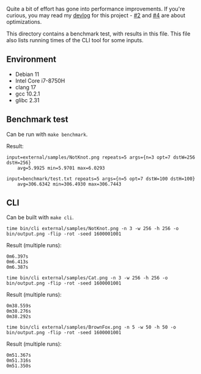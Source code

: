 Quite a bit of effort has gone into performance improvements. If you're curious, you may read my [devlog](https://www.vplesko.com/posts/wfc/devlog_0.html) for this project - [\#2](https://www.vplesko.com/posts/wfc/devlog_2.html) and [\#4](https://www.vplesko.com/posts/wfc/devlog_4.html) are about optimizations.

This directory contains a benchmark test, with results in this file. This file also lists running times of the CLI tool for some inputs.

## Environment

 - Debian 11
 - Intel Core i7-8750H
 - clang 17
 - gcc 10.2.1
 - glibc 2.31

## Benchmark test

Can be run with `make benchmark`.

Result:

```
input=external/samples/NotKnot.png repeats=5 args={n=3 opt=7 dstW=256 dstH=256}
	avg=5.9925 min=5.9701 max=6.0293

input=benchmark/test.txt repeats=5 args={n=5 opt=7 dstW=100 dstH=100}
	avg=306.6342 min=306.4930 max=306.7443
```

## CLI

Can be built with `make cli`.

```
time bin/cli external/samples/NotKnot.png -n 3 -w 256 -h 256 -o bin/output.png -flip -rot -seed 1600001001
```

Result (multiple runs):

```
0m6.397s
0m6.413s
0m6.387s
```

```
time bin/cli external/samples/Cat.png -n 3 -w 256 -h 256 -o bin/output.png -flip -rot -seed 1600001001
```

Result (multiple runs):

```
0m38.559s
0m38.276s
0m38.292s
```

```
time bin/cli external/samples/BrownFox.png -n 5 -w 50 -h 50 -o bin/output.png -flip -rot -seed 1600001001
```

Result (multiple runs):

```
0m51.367s
0m51.316s
0m51.350s
```
